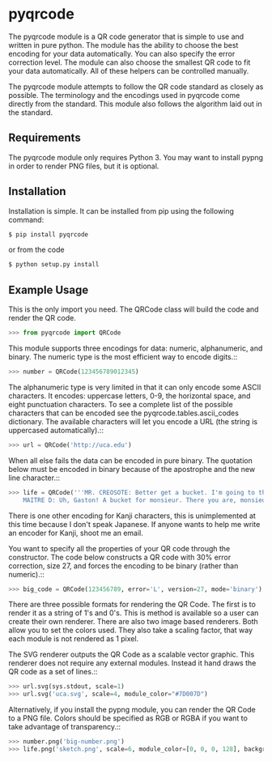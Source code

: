pyqrcode
================================

The pyqrcode module is a QR code generator that is simple to use and written
in pure python. The module has the ability to choose the best encoding for your
data automatically. You can also specify the error correction level. The module
can also choose the smallest QR code to fit your data automatically. All of
these helpers can be controlled manually.

The pyqrcode module attempts to follow the QR code standard as closely as
possible. The terminology and the encodings used in pyqrcode come directly
from the standard. This module also follows the algorithm laid out in the
standard.

Requirements
-------------------------

The pyqrcode module only requires Python 3. You may want to install pypng in
order to render PNG files, but it is optional.

Installation
-------------------------

Installation is simple. It can be installed from pip using the following command:

```python
$ pip install pyqrcode
```

or from the code

```bash
$ python setup.py install
```

Example Usage
-------------------------

This is the only import you need. The QRCode class will build the code and
render the QR code.

```python
>>> from pyqrcode import QRCode
```

This module supports three encodings for data: numeric, alphanumeric, and
binary. The numeric type is the most efficient way to encode digits.::

```python
>>> number = QRCode(123456789012345)
````

The alphanumeric type is very limited in that it can only encode some ASCII
characters. It encodes: uppercase letters, 0-9, the horizontal space, and eight
punctuation characters. To see a complete list of the possible characters that
can be encoded see the pyqrcode.tables.ascii_codes dictionary. The available
characters will let you encode a URL (the string is uppercased automatically).::

```python
>>> url = QRCode('http://uca.edu')
```

When all else fails the data can be encoded in pure binary. The quotation below
must be encoded in binary because of the apostrophe and the new line character.::

```python
>>> life = QRCode('''MR. CREOSOTE: Better get a bucket. I'm going to throw up.
    MAITRE D: Uh, Gaston! A bucket for monsieur. There you are, monsieur.''')
```
There is one other encoding for Kanji characters, this is unimplemented at this
time because I don't speak Japanese. If anyone wants to help me write an
encoder for Kanji, shoot me an email.

You want to specify all the properties of your QR code through the constructor.
The code below constructs a QR code with 30% error correction, size 27, and
forces the encoding to be binary (rather than numeric).::

```python
>>> big_code = QRCode(123456789, error='L', version=27, mode='binary')
```

There are three possible formats for rendering the QR Code. The first is
to render it as a string of 1's and 0's. This is method is available so
a user can create their own renderer. There are also two image based
renderers. Both allow you to set the colors used. They also take a scaling
factor, that way each module is not rendered as 1 pixel.

The SVG renderer outputs the QR Code as a scalable vector graphic. This
renderer does not require any external modules. Instead it hand draws the
QR code as a set of lines.::

```python    
>>> url.svg(sys.stdout, scale=1)
>>> url.svg('uca.svg', scale=4, module_color="#7D007D")
```

Alternatively, if you install the pypng module, you can render the QR Code
to a PNG file. Colors should be specified as RGB or RGBA if you want to
take advantage of transparency.::

```python
>>> number.png('big-number.png')
>>> life.png('sketch.png', scale=6, module_color=[0, 0, 0, 128], background=[0xff, 0xff, 0xcc])
```    

